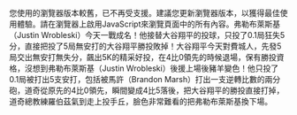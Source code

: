 您使用的瀏覽器版本較舊，已不再受支援。建議您更新瀏覽器版本，以獲得最佳使用體驗。請在瀏覽器上啟用JavaScript來瀏覽頁面中的所有內容。弗勒布萊斯基（Justin Wrobleski）今天一戰成名！他接替大谷翔平的投球，只投了0.1局狂失5分，直接把投了5局無安打的大谷翔平勝投敗掉！大谷翔平今天對費城人，先發5局交出無安打無失分，飆出5K的精采好投，在4比0領先的時候退場，保有勝投資格，沒想到弗勒布萊斯基（Justin Wrobleski）後援上場後豬羊變色！他只投了0.1局被打出5支安打，包括被馬許（Brandon Marsh）打出一支逆轉比數的兩分砲，道奇從原先的4比0領先，瞬間變成4比5落後，把大谷翔平的勝投直接打掉，道奇總教練羅伯茲氣到走上投手丘，臉色非常難看的把弗勒布萊斯基換下場。